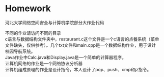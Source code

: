 # Homework
河北大学网络空间安全与计算机学院部分大作业代码

不同的作业请访问不同的目录
<br>c语言与数据结构文件夹中，restaurant.c这个文件是一个c语言的点餐系统（菜单文件缺失，仅供参考）。几个txt文件和main.cpp是一个数据结构作业，用于设计校园导航系统。
<br>Java作业中Calc.java和Display.java是一个简单的计算器程序。
<br>计算机网络的作业是一个网络协议分析器
<br>计算机组成原理的作业是设计指令，本人设计了pop、push、cmp和jz指令。
